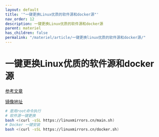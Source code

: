 ```yaml
---
layout: default
title: '"一键更换Linux优质的软件源和docker源"'
nav_order: 12
description: 一键更换Linux优质的软件源和docker源
parent: materiel
has_children: false
permalink: "/materiel/article/一键更换linux优质的软件源和docker源/"
---
```


# 一键更换Linux优质的软件源和docker源

[参考文章](https://mp.weixin.qq.com/s/XlluE2SDzyNjTjg-_kRdyw)

[镜像地址](https://linuxmirrors.cn/)

```bash
# 是用root命令执行
# 软件源一键更换
bash <(curl -sSL https://linuxmirrors.cn/main.sh)
# Docker 一键安装
bash <(curl -sSL https://linuxmirrors.cn/docker.sh)
```
